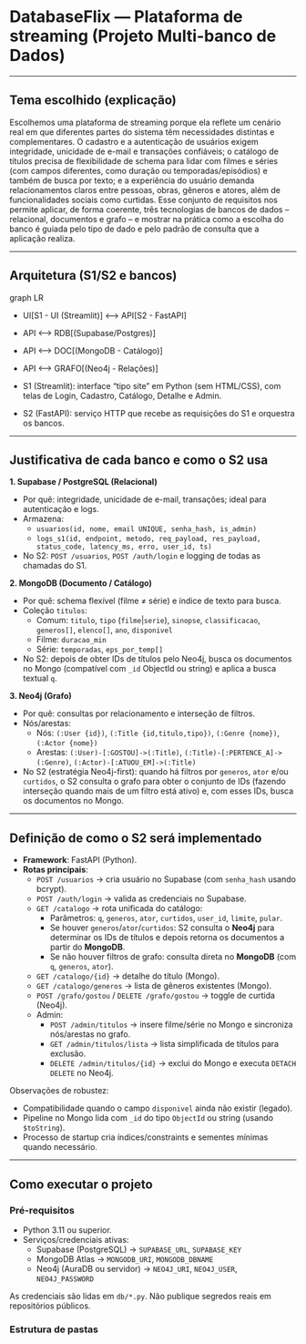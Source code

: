# DatabaseFlix — Plataforma de streaming (Projeto Multi-banco de Dados)

---

## Tema escolhido (explicação)

Escolhemos uma plataforma de streaming porque ela reflete um cenário real em que diferentes partes do sistema têm necessidades distintas e complementares. O cadastro e a autenticação de usuários exigem integridade, unicidade de e-mail e transações confiáveis; o catálogo de títulos precisa de flexibilidade de schema para lidar com filmes e séries (com campos diferentes, como duração ou temporadas/episódios) e também de busca por texto; e a experiência do usuário demanda relacionamentos claros entre pessoas, obras, gêneros e atores, além de funcionalidades sociais como curtidas. Esse conjunto de requisitos nos permite aplicar, de forma coerente, três tecnologias de bancos de dados – relacional, documentos e grafo – e mostrar na prática como a escolha do banco é guiada pelo tipo de dado e pelo padrão de consulta que a aplicação realiza.

---

## Arquitetura (S1/S2 e bancos)

graph LR  
- UI[S1 - UI (Streamlit)] <--> API[S2 - FastAPI]  
- API <--> RDB[(Supabase/Postgres)]  
- API <--> DOC[(MongoDB - Catálogo)]  
- API <--> GRAFO[(Neo4j - Relações)]

- S1 (Streamlit): interface “tipo site” em Python (sem HTML/CSS), com telas de Login, Cadastro, Catálogo, Detalhe e Admin.  
- S2 (FastAPI): serviço HTTP que recebe as requisições do S1 e orquestra os bancos.

---

## Justificativa de cada banco e como o S2 usa

**1. Supabase / PostgreSQL (Relacional)**

- Por quê: integridade, unicidade de e-mail, transações; ideal para autenticação e logs.
- Armazena:
  - `usuarios(id, nome, email UNIQUE, senha_hash, is_admin)`
  - `logs_s1(id, endpoint, metodo, req_payload, res_payload, status_code, latency_ms, erro, user_id, ts)`
- No S2: `POST /usuarios`, `POST /auth/login` e logging de todas as chamadas do S1.

**2. MongoDB (Documento / Catálogo)**

- Por quê: schema flexível (filme ≠ série) e índice de texto para busca.
- Coleção `titulos`:
  - Comum: `titulo`, `tipo` (`filme`|`serie`), `sinopse`, `classificacao`, `generos[]`, `elenco[]`, `ano`, `disponivel`
  - Filme: `duracao_min`
  - Série: `temporadas`, `eps_por_temp[]`
- No S2: depois de obter IDs de títulos pelo Neo4j, busca os documentos no Mongo (compatível com `_id` ObjectId ou string) e aplica a busca textual `q`.

**3. Neo4j (Grafo)**

- Por quê: consultas por relacionamento e interseção de filtros.
- Nós/arestas:
  - Nós: `(:User {id})`, `(:Title {id,titulo,tipo})`, `(:Genre {nome})`, `(:Actor {nome})`
  - Arestas: `(:User)-[:GOSTOU]->(:Title)`, `(:Title)-[:PERTENCE_A]->(:Genre)`, `(:Actor)-[:ATUOU_EM]->(:Title)`
- No S2 (estratégia Neo4j-first): quando há filtros por `generos`, `ator` e/ou `curtidos`, o S2 consulta o grafo para obter o conjunto de IDs (fazendo interseção quando mais de um filtro está ativo) e, com esses IDs, busca os documentos no Mongo.

---

## Definição de como o S2 será implementado

- **Framework**: FastAPI (Python).
- **Rotas principais**:
  - `POST /usuarios` → cria usuário no Supabase (com `senha_hash` usando bcrypt).
  - `POST /auth/login` → valida as credenciais no Supabase.
  - `GET /catalogo` → rota unificada do catálogo:
    - Parâmetros: `q`, `generos`, `ator`, `curtidos`, `user_id`, `limite`, `pular`.
    - Se houver `generos`/`ator`/`curtidos`: S2 consulta o **Neo4j** para determinar os IDs de títulos e depois retorna os documentos a partir do **MongoDB**.
    - Se não houver filtros de grafo: consulta direta no **MongoDB** (com `q`, `generos`, `ator`).
  - `GET /catalogo/{id}` → detalhe do título (Mongo).
  - `GET /catalogo/generos` → lista de gêneros existentes (Mongo).
  - `POST /grafo/gostou` / `DELETE /grafo/gostou` → toggle de curtida (Neo4j).
  - Admin:
    - `POST /admin/titulos` → insere filme/série no Mongo e sincroniza nós/arestas no grafo.
    - `GET /admin/titulos/lista` → lista simplificada de títulos para exclusão.
    - `DELETE /admin/titulos/{id}` → exclui do Mongo e executa `DETACH DELETE` no Neo4j.

Observações de robustez:
- Compatibilidade quando o campo `disponivel` ainda não existir (legado).
- Pipeline no Mongo lida com `_id` do tipo `ObjectId` ou string (usando `$toString`).
- Processo de startup cria índices/constraints e sementes mínimas quando necessário.

---

## Como executar o projeto

### Pré-requisitos

- Python 3.11 ou superior.
- Serviços/credenciais ativas:
  - Supabase (PostgreSQL) → `SUPABASE_URL`, `SUPABASE_KEY`
  - MongoDB Atlas → `MONGODB_URI`, `MONGODB_DBNAME`
  - Neo4j (AuraDB ou servidor) → `NEO4J_URI`, `NEO4J_USER`, `NEO4J_PASSWORD`

As credenciais são lidas em `db/*.py`. Não publique segredos reais em repositórios públicos.

### Estrutura de pastas

